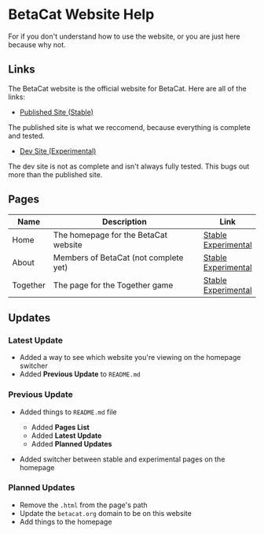 # BetaCat Website Help

For if you don't understand how to use the website, or you are just here because why not.

## Links

The BetaCat website is the official website for BetaCat. Here are all of the links:

* [Published Site (Stable)](https://minystreem56.github.io/BetaCatWebsite/)

The published site is what we reccomend, because everything is complete and tested.

* [Dev Site (Experimental)](https://betacat.ian-codes.repl.co/)

The dev site is not as complete and isn't always fully tested. This bugs out more than the published site.

## Pages

Name | Description | Link
-|-|-
Home | The homepage for the BetaCat website | [Stable](https://minystreem56.github.io/BetaCatWebsite/)<br>[Experimental](https://betacat.ian-codes.repl.co/)
About | Members of BetaCat (not complete yet) | [Stable](https://minystreem56.github.io/BetaCatWebsite/about.html)<br>[Experimental](https://betacat.ian-codes.repl.co/about.html)
Together | The page for the Together game | [Stable](https://minystreem56.github.io/BetaCatWebsite/together.html)<br>[Experimental](https://betacat.ian-codes.repl.co/together.html)

## Updates

### Latest Update

* Added a way to see which website you're viewing on the homepage switcher
* Added **Previous Update** to `README.md`

### Previous Update

* Added things to `README.md` file

  * Added **Pages List**
  * Added **Latest Update**
  * Added **Planned Updates**

* Added switcher between stable and experimental pages on the homepage

### Planned Updates

* Remove the `.html` from the page's path
* Update the `betacat.org` domain to be on this website
* Add things to the homepage